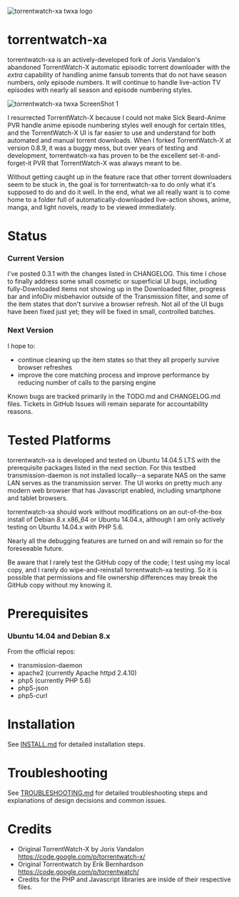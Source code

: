 ![torrentwatch-xa twxa logo](http://silverlakecorp.com/torrentwatch-xa/torrentwatch-xa-logo144.png)

torrentwatch-xa
===============

torrentwatch-xa is an actively-developed fork of Joris Vandalon's abandoned TorrentWatch-X automatic episodic torrent downloader with the _extra_ capability of handling anime fansub torrents that do not have season numbers, only episode numbers. It will continue to handle live-action TV episodes with nearly all season and episode numbering styles.

![torrentwatch-xa twxa ScreenShot 1](http://silverlakecorp.com/torrentwatch-xa/twxaScreenShot1.png)

I resurrected TorrentWatch-X because I could not make Sick Beard-Anime PVR handle anime episode numbering styles well enough for certain titles, and the TorrentWatch-X UI is far easier to use and understand for both automated and manual torrent downloads. When I forked TorrentWatch-X at version 0.8.9, it was a buggy mess, but over years of testing and development, torrentwatch-xa has proven to be the excellent set-it-and-forget-it PVR that TorrentWatch-X was always meant to be.

Without getting caught up in the feature race that other torrent downloaders seem to be stuck in, the goal is for torrentwatch-xa to do only what it's supposed to do and do it well. In the end, what we all really want is to come home to a folder full of automatically-downloaded live-action shows, anime, manga, and light novels, ready to be viewed immediately.

Status
===============

### Current Version

I've posted 0.3.1 with the changes listed in CHANGELOG. This time I chose to finally address some small cosmetic or superficial UI bugs, including fully-Downloaded items not showing up in the Downloaded filter, progress bar and infoDiv misbehavior outside of the Transmission filter, and some of the item states that don't survive a browser refresh. Not all of the UI bugs have been fixed just yet; they will be fixed in small, controlled batches.

### Next Version

I hope to:

- continue cleaning up the item states so that they all properly survive browser refreshes
- improve the core matching process and improve performance by reducing number of calls to the parsing engine

Known bugs are tracked primarily in the TODO.md and CHANGELOG.md files. Tickets in GitHub Issues will remain separate for accountability reasons.

Tested Platforms
===============

torrentwatch-xa is developed and tested on Ubuntu 14.04.5 LTS with the prerequisite packages listed in the next section. For this testbed transmission-daemon is not installed locally--a separate NAS on the same LAN serves as the transmission server. The UI works on pretty much any modern web browser that has Javascript enabled, including smartphone and tablet browsers.

torrentwatch-xa should work without modifications on an out-of-the-box install of Debian 8.x x86_64 or Ubuntu 14.04.x, although I am only actively testing on Ubuntu 14.04.x with PHP 5.6.

Nearly all the debugging features are turned on and will remain so for the foreseeable future.

Be aware that I rarely test the GitHub copy of the code; I test using my local copy, and I rarely do wipe-and-reinstall torrentwatch-xa testing. So it is possible that permissions and file ownership differences may break the GitHub copy without my knowing it.

Prerequisites
===============

### Ubuntu 14.04 and Debian 8.x

From the official repos:

- transmission-daemon
- apache2 (currently Apache httpd 2.4.10)
- php5 (currently PHP 5.6)
- php5-json
- php5-curl

Installation
===============

See [INSTALL.md](INSTALL.md) for detailed installation steps.


Troubleshooting
===============

See [TROUBLESHOOTING.md](TROUBLESHOOTING.md) for detailed troubleshooting steps and explanations of design decisions and common issues.


Credits
===============

- Original TorrentWatch-X by Joris Vandalon https://code.google.com/p/torrentwatch-x/
- Original Torrentwatch by Erik Bernhardson https://code.google.com/p/torrentwatch/
- Credits for the PHP and Javascript libraries are inside of their respective files.